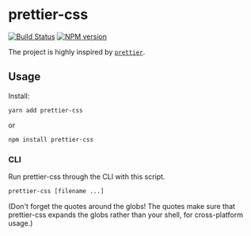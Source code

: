 # prettier-css

[![Build Status](https://travis-ci.org/stas-vilchik/prettier-css.svg?branch=master)](https://travis-ci.org/stas-vilchik/prettier-css)
[![NPM version](https://img.shields.io/npm/v/prettier-css.svg)](https://www.npmjs.com/package/prettier-css)

The project is highly inspired by [`prettier`](https://github.com/prettier/prettier).

## Usage

Install:

```
yarn add prettier-css 
```

or 

```
npm install prettier-css
```

### CLI

Run prettier-css through the CLI with this script.

```bash
prettier-css [filename ...]
```

(Don't forget the quotes around the globs! The quotes make sure that prettier-css
expands the globs rather than your shell, for cross-platform usage.)